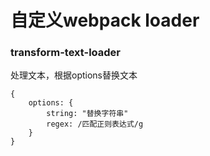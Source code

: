 # 自定义webpack loader

### transform-text-loader

处理文本，根据options替换文本
```
{
    options: {
        string: "替换字符串"
        regex: /匹配正则表达式/g
    }
}
```